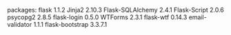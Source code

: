 packages:
flask   1.1.2
Jinja2             2.10.3
Flask-SQLAlchemy   2.4.1
Flask-Script    2.0.6
psycopg2    2.8.5
flask-login 0.5.0
WTForms 2.3.1
flask-wtf   0.14.3
email-validator 1.1.1
flask-bootstrap 3.3.7.1